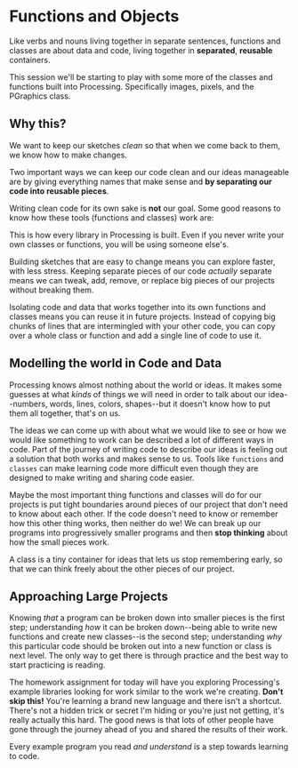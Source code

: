 # Functions and Objects

Like verbs and nouns living together in separate sentences, functions and classes are about data and code, living together in **separated**, **reusable** containers.

This session we'll be starting to play with some more of the classes and functions built into Processing. Specifically images, pixels, and the PGraphics class.


## Why this?

We want to keep our sketches _clean_ so that when we come back to them, we know how to make changes. 

Two important ways we can keep our code clean and our ideas manageable are by giving everything names that make sense and **by separating our code into reusable pieces**.

Writing clean code for its own sake is **not** our goal. Some good reasons to know how these tools (functions and classes) work are: 

This is how every library in Processing is built. Even if you never write your own classes or functions, you will be using someone else's.

Building sketches that are easy to change means you can explore faster, with less stress. Keeping separate pieces of our code _actually_ separate means we can tweak, add, remove, or replace big pieces of our projects without breaking them.

Isolating code and data that works together into its own functions and classes means you can reuse it in future projects. Instead of copying big chunks of lines that are intermingled with your other code, you can copy over a whole class or function and add a single line of code to use it.


## Modelling the world in Code and Data

Processing knows almost nothing about the world or ideas. It makes some guesses at what *kinds* of things we will need in order to talk about our idea--numbers, words, lines, colors, shapes--but it doesn't know how to put them all together, that's on us.

The ideas we can come up with about what we would like to see or how we would like something to work can be described a lot of different ways in code. Part of the journey of writing code to describe our ideas is feeling out a solution that both works and makes sense to us. Tools like `functions` and `classes` can make learning code more difficult even though they are designed to make writing and sharing code easier. 

Maybe the most important thing functions and classes will do for our projects is put tight boundaries around pieces of our project that don't need to know about each other. If the code doesn't need to know or remember how this other thing works, then neither do we! We can break up our programs into progressively smaller programs and then **stop thinking** about how the small pieces work.

A class is a tiny container for ideas that lets us stop remembering early, so that we can think freely about the other pieces of our project.


## Approaching Large Projects

Knowing _that_ a program can be broken down into smaller pieces is the first step; understanding _how_ it can be broken down--being able to write new functions and create new classes--is the second step; understanding _why_ this particular code should be broken out into a new function or class is next level. The only way to get there is through practice and the best way to start practicing is reading. 

The homework assignment for today will have you exploring Processing's example libraries looking for work similar to the work we're creating. **Don't skip this!** You're learning a brand new language and there isn't a shortcut. There's not a hidden trick or secret I'm hiding or you're just not getting, it's really actually this hard. The good news is that lots of other people have gone through the journey ahead of you and shared the results of their work. 

Every example program you read _and understand_ is a step towards learning to code.